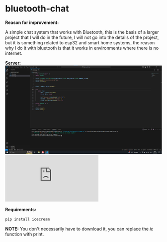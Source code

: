 # bluetooth-chat

**Reason for improvement:**

A simple chat system that works with Bluetooth, this is the basis of a larger project that I will do in the future, I will not go into the details of the project, but it is something related to esp32 and smart home systems, the reason why I do it with bluetooth is that it works in environments where there is no internet.

**Server:**
![Server](https://github.com/f3riend/bluetooth-chat/blob/main/server.png)
![Client](https://github.com/f3riend/bluetooth-chat/blob/main/client.py)


**Requirements:**
```bash
pip install icecream
```

**NOTE:** You don't necessarily have to download it, you can replace the  *ic* function with print.
